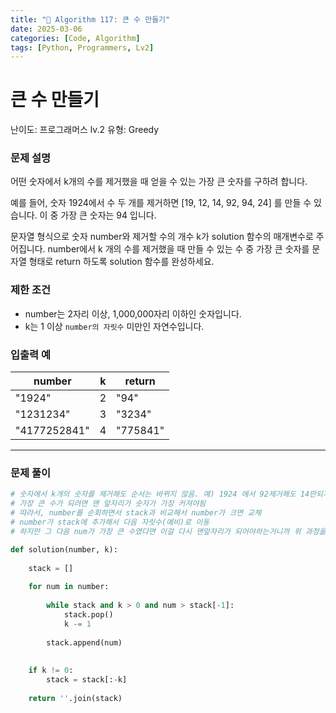 ```yaml
---
title: "🧠 Algorithm 117: 큰 수 만들기"
date: 2025-03-06
categories: [Code, Algorithm]
tags: [Python, Programmers, Lv2]
---
```


# 큰 수 만들기

난이도: 프로그래머스 lv.2
유형: Greedy

### **문제 설명**

어떤 숫자에서 k개의 수를 제거했을 때 얻을 수 있는 가장 큰 숫자를 구하려 합니다.

예를 들어, 숫자 1924에서 수 두 개를 제거하면 [19, 12, 14, 92, 94, 24] 를 만들 수 있습니다. 이 중 가장 큰 숫자는 94 입니다.

문자열 형식으로 숫자 number와 제거할 수의 개수 k가 solution 함수의 매개변수로 주어집니다. number에서 k 개의 수를 제거했을 때 만들 수 있는 수 중 가장 큰 숫자를 문자열 형태로 return 하도록 solution 함수를 완성하세요.

### 제한 조건

- number는 2자리 이상, 1,000,000자리 이하인 숫자입니다.
- k는 1 이상 `number의 자릿수` 미만인 자연수입니다.

### 입출력 예

| number | k | return |
| --- | --- | --- |
| "1924" | 2 | "94" |
| "1231234" | 3 | "3234" |
| "4177252841" | 4 | "775841" |

---

### 문제 풀이

```python
# 숫자에서 k개의 숫자를 제거해도 순서는 바뀌지 않음. 예) 1924 에서 92제거해도 14만되지 41은 안됨
# 가장 큰 수가 되려면 맨 앞자리가 숫자가 가장 커져야됨
# 따라서, number를 순회하면서 stack과 비교해서 number가 크면 교체
# number가 stack에 추가해서 다음 자릿수(예비)로 이동
# 하지만 그 다음 num가 가장 큰 수였다면 이걸 다시 맨앞자리가 되어야하는거니까 위 과정을 while

def solution(number, k):
    
    stack = []
    
    for num in number:
        
        while stack and k > 0 and num > stack[-1]:
            stack.pop()
            k -= 1
            
        stack.append(num)
        
        
    if k != 0:
        stack = stack[:-k]
        
    return ''.join(stack)
```